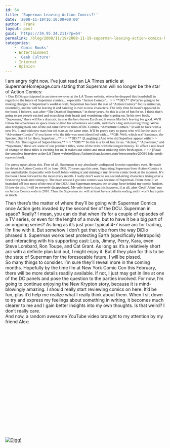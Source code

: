 ```yaml
---
id: 64
title: 'Superman Leaving Action Comics?!'
date: '2008-11-19T16:10:00+00:00'
author: Frank
layout: post
guid: 'https://34.95.34.211/?p=64'
permalink: /blog/2008/11/19/2008-11-19-superman-leaving-action-comics-html/
categories:
    - 'Comic Books'
    - Entertainment
    - 'Geek Culture'
    - Internet
    - Opinion
---
```


<div src="v5"><div>I am angry right now. I’ve just read an LA Times article at SupermanHomepage.com stating that Superman will no longer be the star of Action Comics:</div><div><span class="Apple-style-span" style="  ;font-family:verdana;font-size:11px;">> Dan DiDio participated in an interview over at the LA Times website, where he dropped this bombshell in regards to the future of Superman comics… especially “Action Comics”…
> 
> **DD:** \[W\]e’re going to be making changes in Superman’s world as well. Superman has been the star of “Action Comics” for its entire run, essentially, and he will be leaving it and handing it over to new characters. The only time he hasn’t appeared in the book, I believe, was after “The Death of Superman,” in those years. So this is a lot of fun for us. I think that’s going to get people excited and scratching their heads and wondering what’s going on. In his own book, “Superman,” there will be a dramatic turn as the hero leaves Earth and it seems like he’s leaving for good. We’ll follow his adventures in space more so than his adventures on Earth, and that’s a big and exciting thing. We’re also bringing back one of the old-time favorite titles of DC Comics, “Adventure Comics.” It will be back with a new No. 1 and with new stars but old stars at the same time. It’ll be pretty easy to guess who will be the stars of “Adventure Comics” if you know who the title was most identified with… **GB: Well, which era? Sandman, the Spectre, Dial H for Hero, Superboy…**
> 
> **DD:** \[Laughing\] And who did Superboy appear with?
> 
> **GB: Ah. The Legion of Super-Heroes.**
> 
> **DD:** So this is a lot of fun for us. “Action,” “Adventure,” and “Superman,” these are some of our premiere titles, some of the titles with the longest history. To affect a real level of change on these titles is exciting for us. It makes our oldest and most enduring titles fresh again.
> 
> 
> [<span class="Apple-style-span" style="color: rgb(0, 0, 0);">Read the complete interview at the LA Times website</span>](http://latimesblogs.latimes.com/herocomplex/2008/11/dc-sends-superm.html).

</span>I’m pretty upset about this. First of all, Superman is my absolutely undisputed favorite superhero ever. He made his debut in Action Comics #1 in June 1938, 70 years ago this year. Separating Superman from Action Comics is just unthinkable. Especially with Geoff Johns writing it and making it my favorite comic book at the moment. It’s the book I look forward to the most every month. I really don’t want to see second-string characters taking over a first-string book and ruining it. The main reason I got into comics was because of Superman. From there, I’ve branched off into most of the rest of the DCU, but Superman remains the driving force behind my comic fandom. If they do this, I will be severely disappointed. My only hope is that this happens, if at all, after Geoff Johns’ run on Action Comics ends in 2010. Then the Superman arc will at least have a definite ending and it won’t hurt quite as much.</div><div></div><div>Then there’s the matter of where they’ll be going with Superman Comics once Action gets invaded by the second tier of the DCU. Superman in space? Really? I mean, you can do that when it’s for a couple of episodes of a TV series, or even for the lenght of a movie, but to have it be a big part of an ongoing series? As long as it’s just your typical 4-7 issue arc for trading, I’m fine with it. But somehow I don’t get that vibe from the way DiDio phrased it. Superman works best protecting Earth (specifically Metropolis) and interacting with his supporting cast: Lois, Jimmy, Perry, Kara, even Steve Lombard, Ron Toupe, and Cat Grant. As long as it’s a relatively short arc with a definite plan laid out, I might enjoy it. But if they plan for this to be the state of Superman for the foreseeable future, I will be pissed. </div><div></div><div>So many things to consider. I’m sure they’ll reveal more in the coming months. Hopefully by the time I’m at New York Comic Con this February, there will be more details readily available. If not, I just may get in line at one of the DC panels and pose the question to the parties involved. For now, I’m going to continue enjoying the New Krypton story, because it is mind-blowingly amazing. I should really start reviewing comics on here. It’d be fun, plus it’d help me realize what I really think about them. When I sit down to try and express my feelings about something in writing, it becomes much clearer to me and I gain better insights into my own thoughts. Is that weird? I don’t really care. </div><div></div><div>And now, a random awesome YouTube video brought to my attention by my friend Alex:</div><div></div><div><object height="344" width="425"><param name="movie" value="http://www.youtube.com/v/nTRzaG_GbVQ&hl=en&fs=1&rel=0&color1=0x3a3a3a&color2=0x999999"></param><param name="allowFullScreen" value="true"></param><param name="allowscriptaccess" value="always"></param><embed allowfullscreen="true" allowscriptaccess="always" height="344" src="http://www.youtube.com/v/nTRzaG_GbVQ&hl=en&fs=1&rel=0&color1=0x3a3a3a&color2=0x999999" type="application/x-shockwave-flash" width="425"></embed></object></div><div></div><div><span class="Apple-style-span" style="color: rgb(255, 255, 255);  font-family:verdana;font-size:11px;">  
</span></div>[![Digg!](http://digg.com/img/badges/100x20-digg-button.gif)  ](http://digg.com/)

</div>